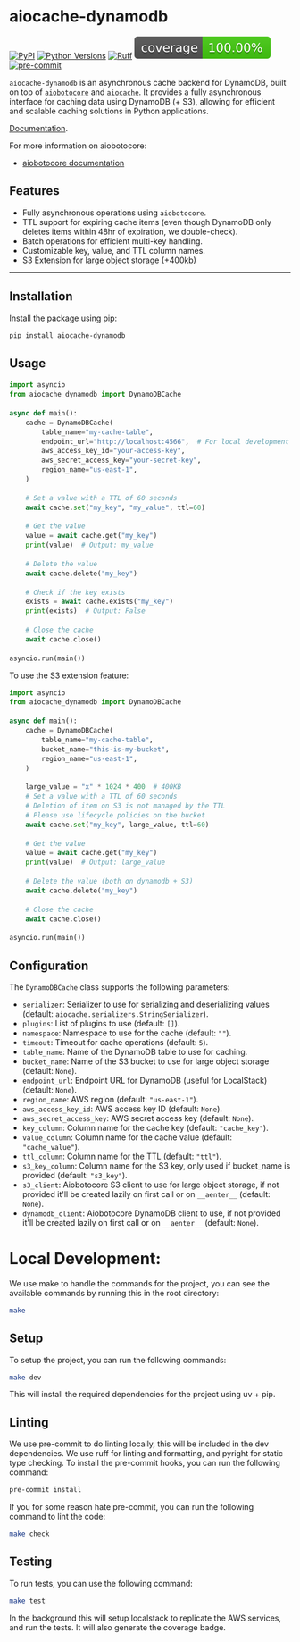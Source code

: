 # aiocache-dynamodb

[![PyPI](https://img.shields.io/pypi/v/aiocache-dynamodb)](https://pypi.org/project/aiocache-dynamodb/)
[![Python Versions](https://img.shields.io/pypi/pyversions/aiocache-dynamodb)](https://pypi.org/project/aiocache-dynamodb/)
[![Ruff](https://img.shields.io/endpoint?url=https://raw.githubusercontent.com/astral-sh/ruff/main/assets/badge/v2.json)](https://github.com/astral-sh/ruff)
[![Coverage Status](./coverage-badge.svg?dummy=8484744)](./coverage-badge.svg)
[![pre-commit](https://img.shields.io/badge/pre--commit-enabled-brightgreen?logo=pre-commit&logoColor=white)](https://github.com/pre-commit/pre-commit)

`aiocache-dynamodb` is an asynchronous cache backend for DynamoDB, built on top of [`aiobotocore`](https://github.com/aio-libs/aiobotocore) and [`aiocache`](https://github.com/aio-libs/aiocache). It provides a fully asynchronous interface for caching data using DynamoDB (+ S3), allowing for efficient and scalable caching solutions in Python applications.

[Documentation](https://aiocache.aio-libs.org/en/latest/caches.html#third-party-caches).

For more information on aiobotocore:
- [aiobotocore documentation](https://aiobotocore.readthedocs.io/en/latest/)

## Features

- Fully asynchronous operations using `aiobotocore`.
- TTL support for expiring cache items (even though DynamoDB only deletes items within 48hr of expiration, we double-check).
- Batch operations for efficient multi-key handling.
- Customizable key, value, and TTL column names.
- S3 Extension for large object storage (+400kb)
---

## Installation

Install the package using pip:

```bash
pip install aiocache-dynamodb
```

## Usage
```python
import asyncio
from aiocache_dynamodb import DynamoDBCache

async def main():
    cache = DynamoDBCache(
        table_name="my-cache-table",
        endpoint_url="http://localhost:4566",  # For local development
        aws_access_key_id="your-access-key",
        aws_secret_access_key="your-secret-key",
        region_name="us-east-1",
    )

    # Set a value with a TTL of 60 seconds
    await cache.set("my_key", "my_value", ttl=60)

    # Get the value
    value = await cache.get("my_key")
    print(value)  # Output: my_value

    # Delete the value
    await cache.delete("my_key")

    # Check if the key exists
    exists = await cache.exists("my_key")
    print(exists)  # Output: False

    # Close the cache
    await cache.close()

asyncio.run(main())
```
To use the S3 extension feature:
```python
import asyncio
from aiocache_dynamodb import DynamoDBCache

async def main():
    cache = DynamoDBCache(
        table_name="my-cache-table",
        bucket_name="this-is-my-bucket",
        region_name="us-east-1",
    )

    large_value = "x" * 1024 * 400  # 400KB
    # Set a value with a TTL of 60 seconds
    # Deletion of item on S3 is not managed by the TTL
    # Please use lifecycle policies on the bucket
    await cache.set("my_key", large_value, ttl=60)

    # Get the value
    value = await cache.get("my_key")
    print(value)  # Output: large_value

    # Delete the value (both on dynamodb + S3)
    await cache.delete("my_key")

    # Close the cache
    await cache.close()

asyncio.run(main())
```

## Configuration
The `DynamoDBCache` class supports the following parameters:

- `serializer`: Serializer to use for serializing and deserializing values (default: `aiocache.serializers.StringSerializer`).
- `plugins`: List of plugins to use (default: `[]`).
- `namespace`: Namespace to use for the cache (default: `""`).
- `timeout`: Timeout for cache operations (default: `5`).
- `table_name`: Name of the DynamoDB table to use for caching.
- `bucket_name`: Name of the S3 bucket to use for large object storage (default: `None`).
- `endpoint_url`: Endpoint URL for DynamoDB (useful for LocalStack) (default: `None`).
- `region_name`: AWS region (default: `"us-east-1"`).
- `aws_access_key_id`: AWS access key ID (default: `None`).
- `aws_secret_access_key`: AWS secret access key (default: `None`).
- `key_column`: Column name for the cache key (default: `"cache_key"`).
- `value_column`: Column name for the cache value (default: `"cache_value"`).
- `ttl_column`: Column name for the TTL (default: `"ttl"`).
- `s3_key_column`: Column name for the S3 key, only used if bucket_name is provided (default: `"s3_key"`).
- `s3_client`: Aiobotocore S3 client to use for large object storage, if not provided it'll be created lazily on first call or on `__aenter__` (default: `None`).
- `dynamodb_client`: Aiobotocore DynamoDB client to use, if not provided it'll be created lazily on first call or on `__aenter__` (default: `None`).


# Local Development:
We use make to handle the commands for the project, you can see the available commands by running this in the root directory:
```bash
make
```

## Setup
To setup the project, you can run the following commands:
```bash
make dev
```
This will install the required dependencies for the project using uv + pip.

## Linting
We use pre-commit to do linting locally, this will be included in the dev dependencies.
We use ruff for linting and formatting, and pyright for static type checking.
To install the pre-commit hooks, you can run the following command:
```bash
pre-commit install
```
If you for some reason hate pre-commit, you can run the following command to lint the code:
```bash
make check
```

## Testing
To run tests, you can use the following command:
```bash
make test
```
In the background this will setup localstack to replicate the AWS services, and run the tests.
It will also generate the coverage badge.

